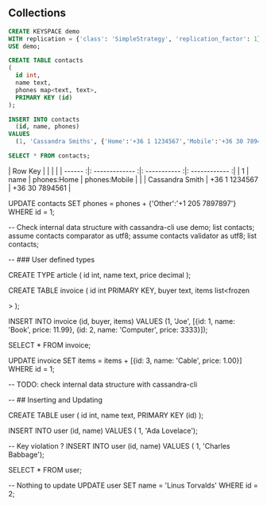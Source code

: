 ## Collections

```sql
CREATE KEYSPACE demo
WITH replication = {'class': 'SimpleStrategy', 'replication_factor': 1};
USE demo;

CREATE TABLE contacts
(
  id int, 
  name text, 
  phones map<text, text>, 
  PRIMARY KEY (id)
);

INSERT INTO contacts 
  (id, name, phones) 
VALUES 
  (1, 'Cassandra Smiths', {'Home':'+36 1 1234567','Mobile':'+36 30 7894561'});

SELECT * FROM contacts;
```

| Row Key |                 |               |                |
| ------ :|: ------------- :|: ----------- :|: ------------ :|
| 1       | name            | phones:Home   | phones:Mobile  |
|         | Cassandra Smith | +36 1 1234567 | +36 30 7894561 |


UPDATE contacts 
SET phones = phones + {'Other':'+1 205 7897897'} 
WHERE id = 1;

-- Check internal data structure with cassandra-cli
use demo;
list contacts;
assume contacts comparator as utf8;
assume contacts validator as utf8;
list contacts;

-- ### User defined types

CREATE TYPE article
(
  id int, 
  name text, 
  price decimal
);

CREATE TABLE invoice 
(
  id int PRIMARY KEY, 
  buyer text, 
  items list<frozen<article>>
);

INSERT INTO invoice (id, buyer, items) 
VALUES (1, 'Joe', [{id: 1, name: 'Book', price: 11.99}, {id: 2, name: 'Computer', price: 3333}]);

SELECT * FROM invoice;

UPDATE invoice 
SET items = items + [{id: 3, name: 'Cable', price: 1.00}] 
WHERE id = 1;

-- TODO: check internal data structure with cassandra-cli

-- ## Inserting and Updating

CREATE TABLE user
(
  id int,
  name text,
  PRIMARY KEY (id)
);

INSERT INTO user (id, name)
VALUES ( 1, 'Ada Lovelace');

-- Key violation ?
INSERT INTO user (id, name)
VALUES ( 1, 'Charles Babbage');

SELECT * FROM user;

-- Nothing to update
UPDATE user
SET name = 'Linus Torvalds'
WHERE id = 2;

